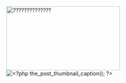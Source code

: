 <img width="300" height="169" src="http://localhost/aCursos/WordPress/perros/wp-content/uploads/2015/08/unicos-300x169.jpg" class="Post-image wp-post-image" alt="??????????????" srcset="http://localhost/aCursos/WordPress/perros/wp-content/uploads/2015/08/unicos-300x169.jpg 300w, http://localhost/aCursos/WordPress/perros/wp-content/uploads/2015/08/unicos.jpg 1024w" sizes="(max-width: 300px) 100vw, 300px">

<img  src="<?php the_post_thumbnail_url( 'small'); ?>" srcset="<?php the_post_thumbnail_url( 'medium'); ?> 300w, <?php the_post_thumbnail_url( 'large'); ?> 768w, <?php the_post_thumbnail_url( 'full'); ?> 1200w" sizes="(min-width:64em) 33vw, (min-width:48em) 50vw, 100vw" alt="<?php the_post_thumbnail_caption(); ?>" />